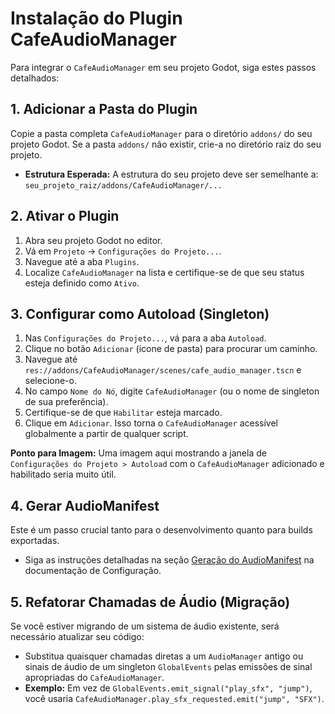 # Instalação do Plugin CafeAudioManager

Para integrar o `CafeAudioManager` em seu projeto Godot, siga estes passos detalhados:

## 1. Adicionar a Pasta do Plugin

Copie a pasta completa `CafeAudioManager` para o diretório `addons/` do seu projeto Godot. Se a pasta `addons/` não existir, crie-a no diretório raiz do seu projeto.

*   **Estrutura Esperada:** A estrutura do seu projeto deve ser semelhante a: `seu_projeto_raiz/addons/CafeAudioManager/...`

## 2. Ativar o Plugin

1.  Abra seu projeto Godot no editor.
2.  Vá em `Projeto` -> `Configurações do Projeto...`.
3.  Navegue até a aba `Plugins`.
4.  Localize `CafeAudioManager` na lista e certifique-se de que seu status esteja definido como `Ativo`.

## 3. Configurar como Autoload (Singleton)

1.  Nas `Configurações do Projeto...`, vá para a aba `Autoload`.
2.  Clique no botão `Adicionar` (ícone de pasta) para procurar um caminho.
3.  Navegue até `res://addons/CafeAudioManager/scenes/cafe_audio_manager.tscn` e selecione-o.
4.  No campo `Nome do Nó`, digite `CafeAudioManager` (ou o nome de singleton de sua preferência).
5.  Certifique-se de que `Habilitar` esteja marcado.
6.  Clique em `Adicionar`. Isso torna o `CafeAudioManager` acessível globalmente a partir de qualquer script.

**Ponto para Imagem:** Uma imagem aqui mostrando a janela de `Configurações do Projeto > Autoload` com o `CafeAudioManager` adicionado e habilitado seria muito útil.

## 4. Gerar AudioManifest

Este é um passo crucial tanto para o desenvolvimento quanto para builds exportadas.

*   Siga as instruções detalhadas na seção [Geração do AudioManifest](../configuracao.md#geracao-do-audiomanifest) na documentação de Configuração.

## 5. Refatorar Chamadas de Áudio (Migração)

Se você estiver migrando de um sistema de áudio existente, será necessário atualizar seu código:

*   Substitua quaisquer chamadas diretas a um `AudioManager` antigo ou sinais de áudio de um singleton `GlobalEvents` pelas emissões de sinal apropriadas do `CafeAudioManager`.
*   **Exemplo:** Em vez de `GlobalEvents.emit_signal("play_sfx", "jump")`, você usaria `CafeAudioManager.play_sfx_requested.emit("jump", "SFX")`.